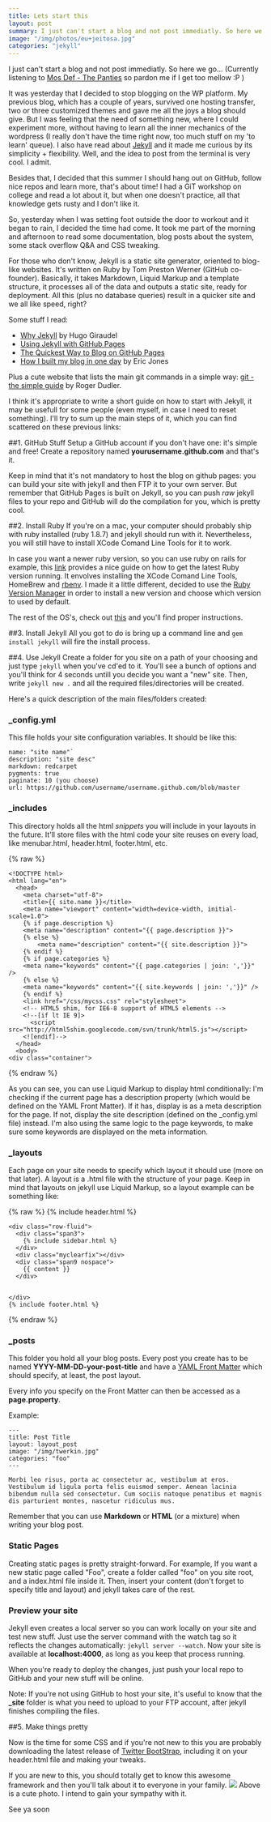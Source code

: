 ```yaml
---
title: Lets start this
layout: post
summary: I just can't start a blog and not post immediatly. So here we go...
image: "/img/photos/eu+jeitosa.jpg"
categories: "jekyll"
---
```


I just can't start a blog and not post immediatly. So here we go...
(Currently listening to <a href="http://open.spotify.com/track/4Ypxolb6A0oCPe9NqhFYdV">Mos Def - The Panties</a> so pardon me if I get too mellow :P )

It was yesterday that I decided to stop blogging on the WP platform. My previous blog, which has a couple of years, survived one hosting transfer, two or three customized themes and gave me all the joys a blog should give. But I was feeling that the need of something new, where I could experiment more, without having to learn all the inner mechanics of the wordpress (I really don't have the time right now, too much stuff on my 'to learn' queue). I also have read about <a href="http://jekyllrb.com/" title="Jekyll site">Jekyll</a> and it made me curious by its simplicity + flexibility. Well, and the idea to post from the terminal is very cool. I admit.

Besides that, I decided that this summer I should hang out on GitHub, follow nice repos and learn more, that's about time! I had a GiT workshop on college and read a lot about it, but when one doesn't practice, all that knowledge gets rusty and I don't like it.

So, yesterday when I was setting foot outside the door to workout and it began to rain, I decided the time had come. It took me part of the morning and afternoon to read some documentation, blog posts about the system, some stack overflow Q&A and CSS tweaking.

For those who don't know, Jekyll is a static site generator, oriented to blog-like websites. It's written on Ruby by Tom Preston Werner (GitHub co-founder). Basically, it takes Markdown, Liquid Markup and a template structure, it processes all of the data and outputs a static site, ready for deployment. All this (plus no database queries) result in a quicker site and we all like speed, right?

Some stuff I read:

* <a href="http://hugogiraudel.com/2013/02/21/jekyll/#why">Why Jekyll</a> by Hugo Giraudel
* <a href="https://help.github.com/articles/using-jekyll-with-pages">Using Jekyll with GitHub Pages</a>	
* <a href="http://jekyllbootstrap.com/">The Quickest Way to Blog on GitHub Pages</a>
* <a href="http://erjjones.github.io/blog/How-I-built-my-blog-in-one-day/">How I built my blog in one day</a> by Eric Jones

Plus a cute website that lists the main git commands in a simple way: <a href="http://rogerdudler.github.io/git-guide/">git - the simple guide</a> by Roger Dudler.


I think it's appropriate to write a short guide on how to start with Jekyll, it may be usefull for some people (even myself, in case I need to reset something). I'll try to sum up the main steps of it, which you can find scattered on these previous links:

##1. GitHub Stuff
Setup a GitHub account if you don't have one: it's simple and free! Create a repository named **yourusername.github.com** and that's it. 

Keep in mind that it's not mandatory to host the blog on github pages: you can build your site with jekyll and then FTP it to your own server. But remember that GitHub Pages is built on Jekyll, so you can push *raw* jekyll files to your repo and GitHub will do the compilation for you, which is pretty cool.

##2. Install Ruby
If you're on a mac, your computer should probably ship with ruby installed (ruby 1.8.7) and jekyll should run with it. Nevertheless, you will still have to install XCode Comand Line Tools for it to work.

In case you want a newer ruby version, so you can use ruby on rails for example, this <a href="http://createdbypete.com/articles/ruby-on-rails-development-with-mac-os-x-mountain-lion/">link</a> provides a nice guide on how to get the latest Ruby version running. It envolves installing the XCode Comand Line Tools, HomeBrew and <a href="https://github.com/sstephenson/rbenv">rbenv</a>. I made it a little different, decided to use the <a href="https://rvm.io/">Ruby Version Manager</a> in order to install a new version and choose which version to used by default. 

The rest of the OS's, check out <a href="http://www.ruby-lang.org/en/"> this</a> and you'll find proper instructions.

##3. Install Jekyll
All you got to do is bring up a command line and
`gem install jekyll` will fire the install process.

##4. Use Jekyll
Create a folder for you site on a path of your choosing and just type `jekyll` when you've cd'ed to it. You'll see a bunch of options and you'll think for 4 seconds untill you decide you want a "new" site. Then, write `jekyll new .` and all the required files/directories will be created.

Here's a quick description of the main files/folders created:

### _config.yml
This file holds your site configuration variables. It should be like this:

	name: "site name"`
	description: "site desc"
	markdown: redcarpet
	pygments: true
	paginate: 10 (you choose)
	url: https://github.com/username/username.github.com/blob/master

### _includes
This directory holds all the html *snippets* you will include in your layouts in the future. It'll store files with the html code your site reuses on every load, like menubar.html, header.html, footer.html, etc.

{% raw %}

	<!DOCTYPE html>
	<html lang="en">
	  <head>
	    <meta charset="utf-8">
	    <title>{{ site.name }}</title>
	    <meta name="viewport" content="width=device-width, initial-scale=1.0">
	    {% if page.description %}
	    <meta name="description" content="{{ page.description }}">
	    {% else %}
	        <meta name="description" content="{{ site.description }}">
	    {% endif %}
	    {% if page.categories %}
	    <meta name="keywords" content="{{ page.categories | join: ','}}" />
	    {% else %}
	    <meta name="keywords" content="{{ site.keywords | join: ','}}" />
	    {% endif %}
	    <link href="/css/mycss.css" rel="stylesheet">
	    <!-- HTML5 shim, for IE6-8 support of HTML5 elements -->
	    <!--[if lt IE 9]>
	      <script src="http://html5shim.googlecode.com/svn/trunk/html5.js"></script>
	    <![endif]-->
	  </head>
	  <body>
    <div class="container">

{% endraw %}

As you can see, you can use Liquid Markup to display html conditionally: I'm checking if the current page has a description property (which would be defined on the YAML Front Matter). If it has, display is as a meta description for the page. If not, display the site description (defined on the _config.yml file) instead. I'm also using the same logic to the page keywords, to make sure some keywords are displayed on the meta information.


### _layouts
Each page on your site needs to specify which layout it should use (more on that later). A layout is a .html file with the structure of your page. Keep in mind that layouts on jekyll use Liquid Markup, so a layout example can be something like:

{% raw %}
	{% include header.html %}

	<div class="row-fluid">
	  <div class="span3">
	    {% include sidebar.html %}
	  </div>
	  <div class="myclearfix"></div>
	  <div class="span9 nospace">
	    {{ content }}
	  </div>


	</div>
	{% include footer.html %}
{% endraw %}

### _posts
This folder you hold all your blog posts. Every post you create has to be named **YYYY-MM-DD-your-post-title** and have a <a href="http://jekyllrb.com/docs/frontmatter/">YAML Front Matter</a> which should specify, at least, the post layout.

Every info you specify on the Front Matter can then be accessed as a **page.property**. 

Example:

	---
	title: Post Title
	layout: layout_post
	image: "/img/twerkin.jpg"
	categories: "foo"
	---

	Morbi leo risus, porta ac consectetur ac, vestibulum at eros. Vestibulum id ligula porta felis euismod semper. Aenean lacinia bibendum nulla sed consectetur. Cum sociis natoque penatibus et magnis dis parturient montes, nascetur ridiculus mus.

Remember that you can use **Markdown** or **HTML** (or a mixture) when writing your blog post.

### Static Pages

Creating static pages is pretty straight-forward. For example, If you want a new static page called "Foo", create a folder called "foo" on you site root, and a index.html file inside it. Then, insert your content (don't forget to specify title and layout) and jekyll takes care of the rest.

### Preview your site

Jekyll even creates a local server so you can work locally on your site and test new stuff. Just use the server command with the watch tag so it reflects the changes automatically: `jekyll server --watch`. Now your site is available at **localhost:4000**, as long as you keep that process running. 

When you're ready to deploy the changes, just push your local repo to GitHub and your new stuff will be online.

Note: If you're not using GitHub to host your site, it's useful to know that the **_site** folder is what you need to upload to your FTP account, after jekyll finishes compiling the files.

##5. Make things pretty

Now is the time for some CSS and if you're not new to this you are probably downloading the latest release of <a href="http://twitter.github.io/bootstrap/" title="Twitter BootStrap">Twitter BootStrap</a>, including it on your header.html file and making your tweaks. 

If you are new to this, you should totally get to know this awesome framework and then you'll talk about it to everyone in your family.
<img src="http://cdn.kveller.com/blog/wp-content/uploads/2012/01/shutterstock_83131060-300x258.jpg">
Above is a cute photo. I intend to gain your sympathy with it.

See ya soon







